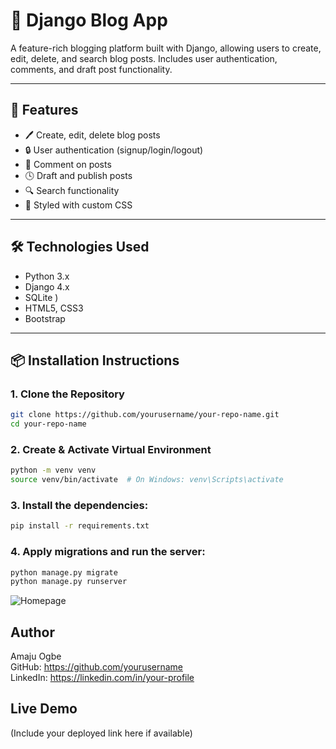 # 📝 Django Blog App

A feature-rich blogging platform built with Django, allowing users to create, edit, delete, and search blog posts. Includes user authentication, comments, and draft post functionality.

---

## 🚀 Features

- 🖊️ Create, edit, delete blog posts
- 🔒 User authentication (signup/login/logout)
- 💬 Comment on posts
- 🕓 Draft and publish posts
- 🔍 Search functionality
- 🎨 Styled with custom CSS

---

## 🛠️ Technologies Used

- Python 3.x
- Django 4.x
- SQLite )
- HTML5, CSS3
- Bootstrap 

---

## 📦 Installation Instructions

### 1. Clone the Repository
```bash
git clone https://github.com/yourusername/your-repo-name.git
cd your-repo-name
```
### 2. Create & Activate Virtual Environment
```bash
python -m venv venv
source venv/bin/activate  # On Windows: venv\Scripts\activate
```

### 3. Install the dependencies:
```bash
pip install -r requirements.txt
```
### 4. Apply migrations and run the server:
```bash
python manage.py migrate
python manage.py runserver
```

![Homepage](screenshots/homepage.png)



## Author

Amaju Ogbe  
GitHub: https://github.com/yourusername  
LinkedIn: https://linkedin.com/in/your-profile  



## Live Demo

(Include your deployed link here if available)

